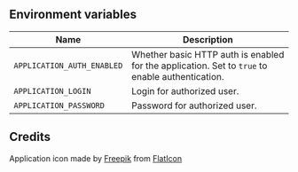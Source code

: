 ## Environment variables

| Name | Description |
|------|-------------|
| `APPLICATION_AUTH_ENABLED` | Whether basic HTTP auth is enabled for the application. Set to `true` to enable authentication. |
| `APPLICATION_LOGIN` | Login for authorized user. |
| `APPLICATION_PASSWORD` | Password for authorized user. |

## Credits

Application icon made by [Freepik](www.freepik.com) from [FlatIcon](www.flaticon.com)

